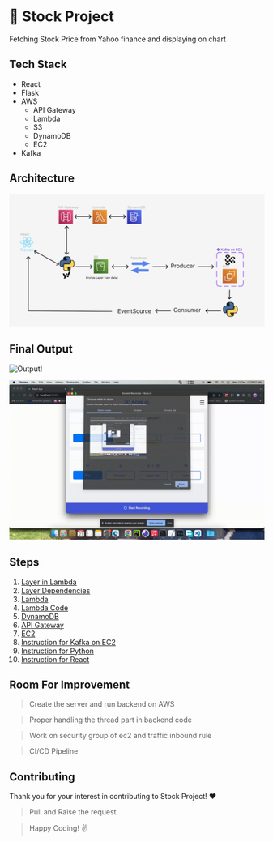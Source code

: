 # 🚀 Stock Project

Fetching Stock Price from Yahoo finance and displaying on chart

## Tech Stack

- React
- Flask
- AWS
  - API Gateway
  - Lambda
  - S3
  - DynamoDB
  - EC2
- Kafka

## Architecture

![Architecture!](/Project/stock/doc/architecture.png "Architecture for stock project")

## Final Output

![Output!](/Project/stock/doc/output_2.gif "output for stock project")

![Output!](/Project/stock/doc/output.gif "output for stock project")

## Steps

1. [Layer in Lambda](https://github.com/varunajmera0/AWS/tree/main/Project/stock/doc/AWS_Layer.pdf)
2. [Layer Dependencies](https://github.com/varunajmera0/AWS/tree/main/Project/stock/aws/lambda/layers)
3. [Lambda](https://github.com/varunajmera0/AWS/tree/main/Project/stock/doc/AWS_Lambda.pdf)
4. [Lambda Code](https://github.com/varunajmera0/AWS/blob/main/Project/stock/aws/lambda/code/lambda.py)
5. [DynamoDB](https://github.com/varunajmera0/AWS/tree/main/Project/stock/doc/dynamodb.pdf)
6. [API Gateway](https://github.com/varunajmera0/AWS/tree/main/Project/stock/doc/AWS_Gateway.pdf)
7. [EC2](https://github.com/varunajmera0/AWS/tree/main/Project/stock/doc/ec2.pdf)
8. [Instruction for Kafka on EC2](https://github.com/varunajmera0/AWS/tree/main/Project/stock/doc/instruction_kafka_ec2.txt)
9. [Instruction for Python](https://github.com/varunajmera0/AWS/tree/main/Project/stock/backend)
10. [Instruction for React](https://github.com/varunajmera0/AWS/tree/main/Project/stock/frontend)

## Room For Improvement

> Create the server and run backend on AWS

> Proper handling the thread part in backend code

> Work on security group of ec2 and traffic inbound rule

> CI/CD Pipeline

## Contributing

Thank you for your interest in contributing to Stock Project! ❤️

> Pull and Raise the request

> Happy Coding! :v:
